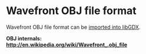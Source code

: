 # Wavefront OBJ file format #

Wavefront OBJ file format can be [imported into libGDX](ImportingModelsFromBlender.md).

<b>OBJ internals:<b><br />
<a href='http://en.wikipedia.org/wiki/Wavefront_.obj_file'>http://en.wikipedia.org/wiki/Wavefront_.obj_file</a>